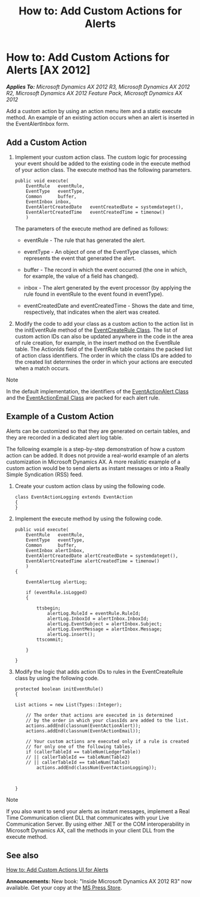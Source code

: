 ﻿---
title: 'How to: Add Custom Actions for Alerts'
TOCTitle: 'How to: Add Custom Actions for Alerts'
ms:assetid: 37bca2e2-3f03-4906-86b3-8fdfd179bbd4
ms:mtpsurl: https://msdn.microsoft.com/en-us/library/Aa624189(v=AX.60)
ms:contentKeyID: 35242058
ms.date: 05/18/2015
mtps_version: v=AX.60
---

# How to: Add Custom Actions for Alerts [AX 2012]


_**Applies To:** Microsoft Dynamics AX 2012 R3, Microsoft Dynamics AX 2012 R2, Microsoft Dynamics AX 2012 Feature Pack, Microsoft Dynamics AX 2012_

Add a custom action by using an action menu item and a static execute method. An example of an existing action occurs when an alert is inserted in the EventAlertInbox form.

## Add a Custom Action

1.  Implement your custom action class. The custom logic for processing your event should be added to the existing code in the execute method of your action class. The execute method has the following parameters.
    
        public void execute(
            EventRule   eventRule,
            EventType   eventType,
            Common      buffer,
            EventInbox inbox,
            EventAlertCreatedDate   eventCreatedDate = systemdateget(),
            EventAlertCreatedTime   eventCreatedTime = timenow()
            )
    
    The parameters of the execute method are defined as follows:
    
      - eventRule - The rule that has generated the alert.
    
      - eventType - An object of one of the EventType classes, which represents the event that generated the alert.
    
      - buffer - The record in which the event occurred (the one in which, for example, the value of a field has changed).
    
      - inbox - The alert generated by the event processor (by applying the rule found in eventRule to the event found in eventType).
    
      - eventCreatedDate and eventCreatedTime - Shows the date and time, respectively, that indicates when the alert was created.

2.  Modify the code to add your class as a custom action to the action list in the initEventRule method of the [EventCreateRule Class](https://msdn.microsoft.com/en-us/library/gg771216\(v=ax.60\)). The list of custom action IDs can also be updated anywhere in the code in the area of rule creation, for example, in the insert method on the EventRule table. The ActionIds field of the EventRule table contains the packed list of action class identifiers. The order in which the class IDs are added to the created list determines the order in which your actions are executed when a match occurs.


> [!NOTE]
> <P>In the default implementation, the identifiers of the <A href="https://msdn.microsoft.com/en-us/library/gg758251(v=ax.60)">EventActionAlert Class</A> and the <A href="https://msdn.microsoft.com/en-us/library/gg758261(v=ax.60)">EventActionEmail Class</A> are packed for each alert rule.</P>



## Example of a Custom Action

Alerts can be customized so that they are generated on certain tables, and they are recorded in a dedicated alert log table.

The following example is a step-by-step demonstration of how a custom action can be added. It does not provide a real-world example of an alerts customization in Microsoft Dynamics AX. A more realistic example of a custom action would be to send alerts as instant messages or into a Really Simple Syndication (RSS) feed.

1.  Create your custom action class by using the following code.
    
        class EventActionLogging extends EventAction
        {
        }

2.  Implement the execute method by using the following code.
    
        public void execute(
            EventRule   eventRule,
            EventType   eventType,
            Common      buffer,
            EventInbox alertInbox,
            EventAlertCreatedDate alertCreatedDate = systemdateget(),
            EventAlertCreatedTime alertCreatedTime = timenow()
            )
        {
        
            EventAlertLog alertLog;
        
            if (eventRule.isLogged)
            {
        
                ttsbegin;
                    alertLog.RuleId = eventRule.RuleId;
                    alertLog.InboxId = alertInbox.InboxId;
                    alertLog.EventSubject = alertInbox.Subject;
                    alertLog.EventMessage = alertInbox.Message;
                    alertLog.insert();
                ttscommit;
        
            }
        
        }

3.  Modify the logic that adds action IDs to rules in the EventCreateRule class by using the following code.
    
        protected boolean initEventRule()
        {
        
        List actions = new List(Types::Integer);
        
            // The order that actions are executed in is determined
            // by the order in which your classIds are added to the list.
            actions.addEnd(classnum(EventActionAlert));
            actions.addEnd(classnum(EventActionEmail));
        
            // Your custom actions are executed only if a rule is created
            // for only one of the following tables.
            if (callerTableId == tableNum(LedgerTable))
            // || callerTableId == tableNum(Table2)
            // || callerTableId == tableNum(Table3)
                actions.addEnd(classNum(EventActionLogging));
        
            
        
        }


> [!NOTE]
> <P>If you also want to send your alerts as instant messages, implement a Real Time Communication client DLL that communicates with your Live Communication Server. By using either .NET or the COM interoperability in Microsoft Dynamics AX, call the methods in your client DLL from the execute method.</P>



## See also

[How to: Add Custom Actions UI for Alerts](how-to-add-custom-actions-ui-for-alerts.md)

  
**Announcements:** New book: "Inside Microsoft Dynamics AX 2012 R3" now available. Get your copy at the [MS Press Store](https://www.microsoftpressstore.com/store/inside-microsoft-dynamics-ax-2012-r3-9780735685109).

